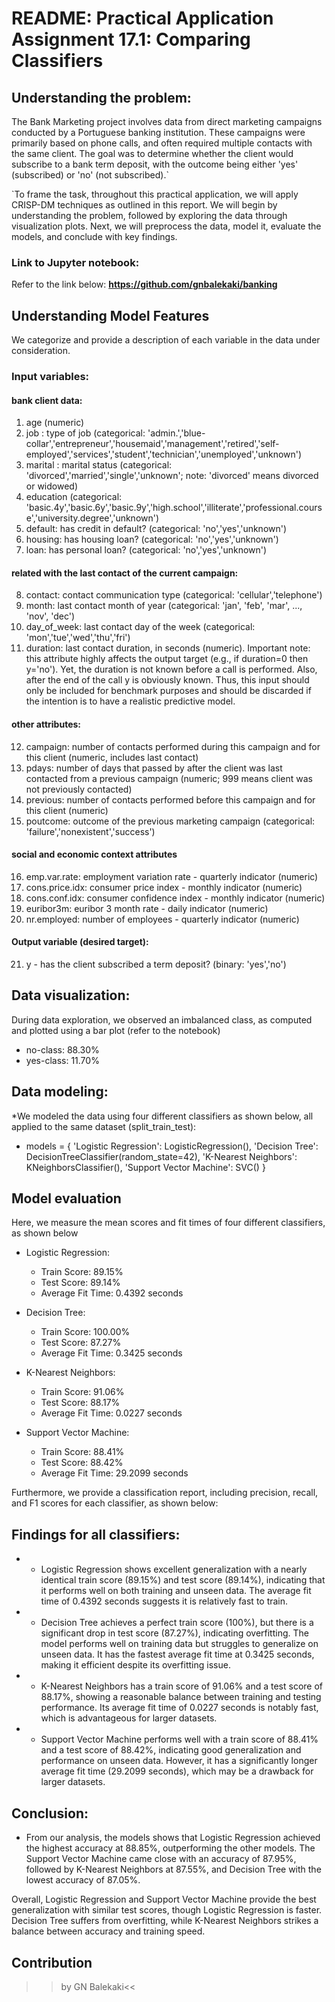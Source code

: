 # README: Practical Application Assignment 17.1: Comparing Classifiers
## Understanding the problem:
The Bank Marketing project involves data from direct marketing campaigns conducted by a Portuguese banking institution. These campaigns were primarily based on phone calls, and often required multiple contacts with the same client. The goal was to determine whether the client would subscribe to a bank term deposit, with the outcome being either 'yes' (subscribed) or 'no' (not subscribed).`

`To frame the task, throughout this practical application, we will apply CRISP-DM techniques as outlined in this report. We will begin by understanding the problem, followed by exploring the data through visualization plots. Next, we will preprocess the data, model it, evaluate the models, and conclude with key findings.

 ### Link to Jupyter notebook: 
 Refer to the link below: **https://github.com/gnbalekaki/banking**

## Understanding Model Features
We categorize and provide a description of each variable in the data under consideration.
### Input variables:
#### bank client data:
1. age (numeric)
2. job : type of job (categorical: 'admin.','blue-collar','entrepreneur','housemaid','management','retired','self-employed','services','student','technician','unemployed','unknown')
3. marital : marital status (categorical: 'divorced','married','single','unknown'; note: 'divorced' means divorced or widowed)
4. education (categorical: 'basic.4y','basic.6y','basic.9y','high.school','illiterate','professional.course','university.degree','unknown')
5. default: has credit in default? (categorical: 'no','yes','unknown')
6. housing: has housing loan? (categorical: 'no','yes','unknown')
7. loan: has personal loan? (categorical: 'no','yes','unknown') 
#### related with the last contact of the current campaign:
8. contact: contact communication type (categorical: 'cellular','telephone')
9. month: last contact month of year (categorical: 'jan', 'feb', 'mar', ..., 'nov', 'dec')
10. day_of_week: last contact day of the week (categorical: 'mon','tue','wed','thu','fri')
11. duration: last contact duration, in seconds (numeric). Important note: this attribute highly affects the output target (e.g., if duration=0 then y='no'). Yet, the duration is not known before a call is performed. Also, after the end of the call y is obviously known. Thus, this input should only be included for benchmark purposes and should be discarded if the intention is to have a realistic predictive model.
#### other attributes:
12. campaign: number of contacts performed during this campaign and for this client (numeric, includes last contact)
13. pdays: number of days that passed by after the client was last contacted from a previous campaign (numeric; 999 means client was not previously contacted)
14. previous: number of contacts performed before this campaign and for this client (numeric)
15. poutcome: outcome of the previous marketing campaign (categorical: 'failure','nonexistent','success')
#### social and economic context attributes
16. emp.var.rate: employment variation rate - quarterly indicator (numeric)
17. cons.price.idx: consumer price index - monthly indicator (numeric)
18. cons.conf.idx: consumer confidence index - monthly indicator (numeric)
19. euribor3m: euribor 3 month rate - daily indicator (numeric)
20. nr.employed: number of employees - quarterly indicator (numeric)
#### Output variable (desired target):
21. y - has the client subscribed a term deposit? (binary: 'yes','no')

## Data visualization:
During data exploration, we observed an imbalanced class, as computed and plotted using a bar plot (refer to the notebook)
* no-class: 88.30%
* yes-class: 11.70%

## Data modeling:
*We modeled the data using four different classifiers as shown below, all applied to the same dataset (split_train_test):

- models = {
        'Logistic Regression': LogisticRegression(),
        'Decision Tree': DecisionTreeClassifier(random_state=42),
        'K-Nearest Neighbors': KNeighborsClassifier(),
        'Support Vector Machine': SVC()
    }

## Model evaluation
Here, we measure the mean scores and fit times of four different classifiers, as shown below
- Logistic Regression:
  - Train Score: 89.15%
  - Test Score: 89.14%
  - Average Fit Time: 0.4392 seconds

- Decision Tree:
  - Train Score: 100.00%
  - Test Score: 87.27%
  - Average Fit Time: 0.3425 seconds

- K-Nearest Neighbors:
  - Train Score: 91.06%
  - Test Score: 88.17%
  - Average Fit Time: 0.0227 seconds

- Support Vector Machine:
  - Train Score: 88.41%
  - Test Score: 88.42%
  - Average Fit Time: 29.2099 seconds
    
Furthermore, we provide a classification report, including precision, recall, and F1 scores for each classifier, as shown below:

 ## Findings for all classifiers:
- * Logistic Regression shows excellent generalization with a nearly identical train score (89.15%) and test score (89.14%), indicating that it performs well on both training and unseen data. The average fit time of 0.4392 seconds suggests it is relatively fast to train.

- * Decision Tree achieves a perfect train score (100%), but there is a significant drop in test score (87.27%), indicating overfitting. The model performs well on training data but struggles to generalize on unseen data. It has the fastest average fit time at 0.3425 seconds, making it efficient despite its overfitting issue.

- * K-Nearest Neighbors has a train score of 91.06% and a test score of 88.17%, showing a reasonable balance between training and testing performance. Its average fit time of 0.0227 seconds is notably fast, which is advantageous for larger datasets.

- * Support Vector Machine performs well with a train score of 88.41% and a test score of 88.42%, indicating good generalization and performance on unseen data. However, it has a significantly longer average fit time (29.2099 seconds), which may be a drawback for larger datasets.
 ## Conclusion: 
- From our analysis, the models shows that Logistic Regression achieved the highest accuracy at 88.85%, outperforming the other models. The Support Vector Machine came close with an accuracy of 87.95%, followed by K-Nearest Neighbors at 87.55%, and Decision Tree with the lowest accuracy of 87.05%. 

Overall,  Logistic Regression and Support Vector Machine provide the best generalization with similar test scores, though Logistic Regression is faster.
Decision Tree suffers from overfitting, while K-Nearest Neighbors strikes a balance between accuracy and training speed.
## Contribution
>>by GN Balekaki<<



 
 
